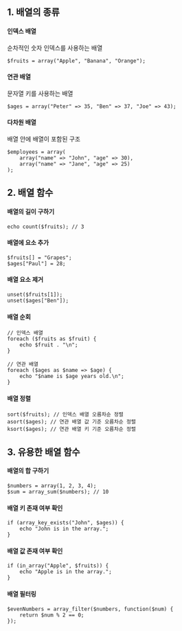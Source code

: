 

## 1. 배열의 종류

#### 인덱스 배열
순차적인 숫자 인덱스를 사용하는 배열
```
$fruits = array("Apple", "Banana", "Orange");
```

#### 연관 배열
문자열 키를 사용하는 배열
```
$ages = array("Peter" => 35, "Ben" => 37, "Joe" => 43);
```

#### 다차원 배열
배열 안에 배열이 포함된 구조
```
$employees = array(
    array("name" => "John", "age" => 30),
    array("name" => "Jane", "age" => 25)
);
```

## 2. 배열 함수

#### 배열의 길이 구하기
```
echo count($fruits); // 3
```

#### 배열에 요소 추가
```
$fruits[] = "Grapes";
$ages["Paul"] = 28;
```

#### 배열 요소 제거
```
unset($fruits[1]);
unset($ages["Ben"]);
```

#### 배열 순회
```
// 인덱스 배열
foreach ($fruits as $fruit) {
    echo $fruit . "\n";
}

// 연관 배열
foreach ($ages as $name => $age) {
    echo "$name is $age years old.\n";
}
```

#### 배열 정렬
```
sort($fruits); // 인덱스 배열 오름차순 정렬
asort($ages); // 연관 배열 값 기준 오름차순 정렬
ksort($ages); // 연관 배열 키 기준 오름차순 정렬
```

## 3. 유용한 배열 함수

#### 배열의 합 구하기
```
$numbers = array(1, 2, 3, 4);
$sum = array_sum($numbers); // 10
```

#### 배열 키 존재 여부 확인
```
if (array_key_exists("John", $ages)) {
    echo "John is in the array.";
}
```


#### 배열 값 존재 여부 확인
```
if (in_array("Apple", $fruits)) {
    echo "Apple is in the array.";
}
```

#### 배열 필터링
```
$evenNumbers = array_filter($numbers, function($num) {
    return $num % 2 == 0;
});
```

